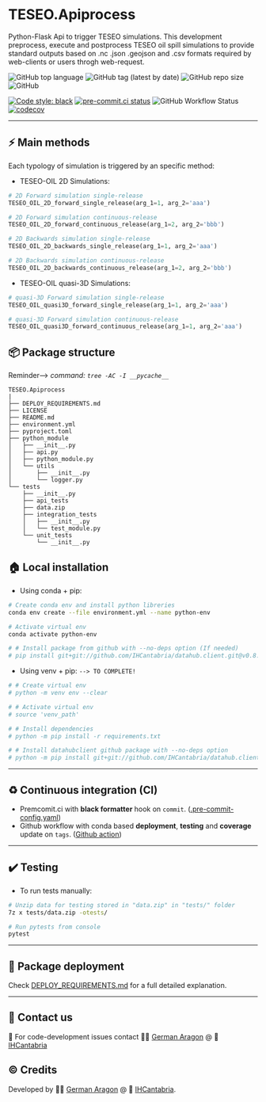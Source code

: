 
# TESEO.Apiprocess
Python-Flask Api to trigger TESEO simulations. This development preprocess, execute and postprocess TESEO oil spill simulations to provide standard outputs based on .nc .json .geojson and .csv formats required by web-clients or users throgh web-request.

![GitHub top language](https://img.shields.io/github/languages/top/aragong/Python-skeleton?style=plastic)
![GitHub tag (latest by date)](https://img.shields.io/github/v/tag/aragong/Python-skeleton?label=latest%20tag&style=plastic)
![GitHub repo size](https://img.shields.io/github/repo-size/aragong/Python-skeleton?style=plastic)
![GitHub](https://img.shields.io/github/license/aragong/Python-skeleton?style=plastic)

[![Code style: black](https://img.shields.io/badge/code%20style-black-000000.svg)](https://github.com/psf/black)
[![pre-commit.ci status](https://results.pre-commit.ci/badge/github/aragong/Python-skeleton/main.svg)](https://results.pre-commit.ci/latest/github/aragong/Python-skeleton/main)
![GitHub Workflow Status](https://img.shields.io/github/workflow/status/aragong/Python-skeleton/CI?label=CI%20build&style=plastic)
[![codecov](https://codecov.io/gh/aragong/Python-skeleton/branch/main/graph/badge.svg)](https://codecov.io/gh/aragong/Python-skeleton)

---
## :zap: Main methods
Each typology of simulation is triggered by an specific method:

* TESEO-OIL 2D Simulations:
```python
# 2D Forward simulation single-release
TESEO_OIL_2D_forward_single_release(arg_1=1, arg_2='aaa')

# 2D Forward simulation continuous-release
TESEO_OIL_2D_forward_continuous_release(arg_1=2, arg_2='bbb')

# 2D Backwards simulation single-release
TESEO_OIL_2D_backwards_single_release(arg_1=1, arg_2='aaa')

# 2D Backwards simulation continuous-release
TESEO_OIL_2D_backwards_continuous_release(arg_1=2, arg_2='bbb')
```

* TESEO-OIL quasi-3D Simulations:
```python
# quasi-3D Forward simulation single-release
TESEO_OIL_quasi3D_forward_single_release(arg_1=1, arg_2='aaa')

# quasi-3D Forward simulation continuous-release
TESEO_OIL_quasi3D_forward_continuous_release(arg_1=1, arg_2='aaa')
```

## :package: Package structure
Reminder--> *command: `tree -AC -I __pycache__`*
````
TESEO.Apiprocess
|
├── DEPLOY_REQUIREMENTS.md
├── LICENSE
├── README.md
├── environment.yml
├── pyproject.toml
├── python_module
│   ├── __init__.py
│   ├── api.py
│   ├── python_module.py
│   └── utils
│       ├── __init__.py
│       └── logger.py
└── tests
    ├── __init__.py
    ├── api_tests
    ├── data.zip
    ├── integration_tests
    │   ├── __init__.py
    │   └── test_module.py
    └── unit_tests
        └── __init__.py
````
## :house: Local installation
* Using conda + pip:
```bash
# Create conda env and install python libreries
conda env create --file environment.yml --name python-env

# Activate virtual env
conda activate python-env

# # Install package from github with --no-deps option (If needed)
# pip install git+git://github.com/IHCantabria/datahub.client.git@v0.8.6#egg=datahubClient --no-deps

```

* Using venv + pip:  `--> TO COMPLETE!`
```bash
# # Create virtual env
# python -m venv env --clear

# # Activate virtual env
# source 'venv_path'

# # Install dependencies
# python -m pip install -r requirements.txt

# # Install datahubclient github package with --no-deps option
# python -m pip install git+git://github.com/IHCantabria/datahub.client.git@v0.8.6#egg=datahubClient --no-deps
```
---
## :recycle: Continuous integration (CI)

* Premcomit.ci with **black formatter** hook on `commit`. ([.pre-commit-config.yaml](https://github.com/IHCantabria/TESEO.Apiprocess/blob/main/.pre-commit-config.yaml))
* Github workflow with conda based **deployment**, **testing** and **coverage** update on `tags`. ([Github action](https://github.com/IHCantabria/TESEO.Apiprocess/blob/main/.github/workflows/main.yml))

---
## :heavy_check_mark: Testing
* To run tests manually:
```bash
# Unzip data for testing stored in "data.zip" in "tests/" folder
7z x tests/data.zip -otests/ 

# Run pytests from console
pytest
```
---

## :rocket: Package deployment
Check [DEPLOY_REQUIREMENTS.md](https://github.com/IHCantabria/SICMA.Process.OperationalController/blob/main/DEPLOY_REQUIREMENTS.md) for a full detailed explanation.

---
## :incoming_envelope: Contact us
:snake: For code-development issues contact :man_technologist: [German Aragon](https://ihcantabria.com/en/directorio-personal/investigador/german-aragon/) @ :office: [IHCantabria](https://github.com/IHCantabria)

## :copyright: Credits
Developed by :man_technologist: [German Aragon](https://ihcantabria.com/en/directorio-personal/investigador/german-aragon/) @ :office: [IHCantabria](https://github.com/IHCantabria).
